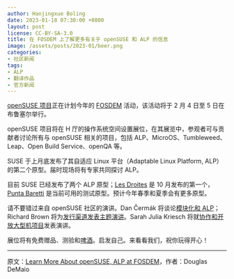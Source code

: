 ```yaml
---
author: Hanjingxue Boling
date: 2023-01-18 07:30:00 +0800
layout: post
license: CC-BY-SA-3.0
title: 在 FOSDEM 上了解更多有关于 openSUSE 和 ALP 的信息
image: /assets/posts/2023-01/beer.png
categories:
- 社区新闻
tags:
- ALP
- 翻译作品
- 官方新闻
---
```


[openSUSE 项目](https://opensuse.org/)正在计划今年的 [FOSDEM](https://fosdem.org/) 活动，该活动将于 2 月 4 日至 5 日在布鲁塞尔举行。

openSUSE 项目将在 H 厅的操作系统空间设置展位，在其展览中，参观者可与贡献者讨论所有与 openSUSE 相关的项目，包括 ALP、MicroOS、Tumbleweed、Leap、Open Build Service、openQA 等。

SUSE 于上月底发布了其自适应 Linux 平台（Adaptable Linux Platform, ALP）的第二个原型。届时现场将有专家共同探讨 ALP。

目前 SUSE 已经发布了两个 ALP 原型；[Les Droites](https://www.suse.com/c/the-first-prototype-of-adaptable-linux-platform-is-live/) 是 10 月发布的第一个，[Punta Baretti](https://suse.org.cn/%E7%A4%BE%E5%8C%BA%E6%96%B0%E9%97%BB/2022/12/22/%E7%AC%AC%E4%BA%8C%E4%BB%A3%E5%8E%9F%E5%9E%8B%E6%8E%A8%E5%8A%A8-ALP-%E5%8F%91%E5%B1%95.html) 是当前可用的测试原型。预计今年春季和夏季会有更多原型。

请不要错过来自 openSUSE 社区的演讲。Dan Čermák 将谈论[模块化和 ALP](https://fosdem.org/2023/schedule/event/modular_distro/)；Richard Brown 将为[发行渠道发表主题演讲](https://fosdem.org/2023/schedule/event/containerised_apps/)。Sarah Julia Kriesch 将就[协作和开放大型机项目](https://fosdem.org/2023/schedule/event/open_mainframe_project/)发表演讲。

展位将有免费赠品、测验和[啤酒](https://en.opensuse.org/openSUSE:Beer)。启发自己。来看看我们，祝你玩得开心！

------

原文：[Learn More About openSUSE, ALP at FOSDEM](https://news.opensuse.org/2023/01/17/learn-more-about-os-alp-at-fosdem/)，作者：Douglas DeMaio